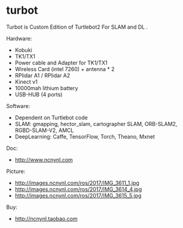 # turbot
Turbot is Custom Edition of Turtlebot2 For SLAM and DL .


Hardware:

 - Kobuki 
 - TK1/TX1
 - Power cable and Adapter for TK1/TX1
 - Wireless Card (intel 7260) + antenna * 2 
 - RPlidar A1 / RPlidar A2
 - Kinect v1
 - 10000mah lithium battery 
 - USB-HUB (4 ports)

Software:

 - Dependent on Turtlebot code
 - SLAM: gmapping, hector_slam, cartographer SLAM, ORB-SLAM2, RGBD-SLAM-V2, AMCL
 - DeepLearning: Caffe, TensorFlow, Torch, Theano, Mxnet
 
Doc:
 
  - http://www.ncnynl.com
 
Picture:
 
  - http://images.ncnynl.com/ros/2017/IMG_3611_1.jpg
  - http://images.ncnynl.com/ros/2017/IMG_3614_4.jpg
  - http://images.ncnynl.com/ros/2017/IMG_3615_5.jpg
  
Buy: 

 - http://ncnynl.taobao.com
 
 
